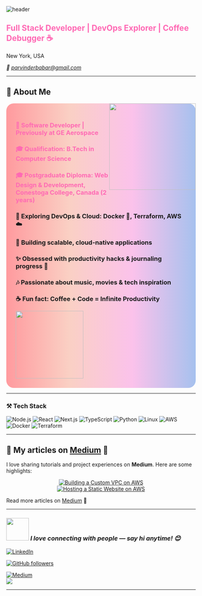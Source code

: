 <!-- HEADER -->
![header](https://capsule-render.vercel.app/api?type=waving&color=gradient&height=220&section=header&text=✨%20Hi,%20I'm%20Parvinder%20Kaur!%20✨&fontSize=40&fontAlignY=35&animation=twinkling)






<h2 style="color:#ff69b4;">Full Stack Developer | DevOps Explorer | Coffee Debugger ☕</h2>
 New York, USA
 
 <em></b> 📧 parvinderbabar@gmail.com </em>
 





---

## 🌟 About Me  
<img align='right' src="https://media0.giphy.com/media/v1.Y2lkPWVjZjA1ZTQ3ajU5azh0bmJiaGE0bzAxeGJ1bDVhdWZ1Yzdoc3ZwZWdyNnBjMjF0cyZlcD12MV9naWZzX3JlbGF0ZWQmY3Q9Zw/GB6qkAvTyB1r8sOPuS/giphy.webp" width="230">

<div style="background: linear-gradient(90deg, #ff9a9e, #fad0c4, #fbc2eb, #a6c1ee); padding: 25px; border-radius: 20px;">
<h3 style="color:#ff69b4;">💼 Software Developer | Previously at GE Aerospace</h3>

<h3 style="color:#ff69b4;">🎓 Qualification: B.Tech in Computer Science</h3>
<h3 style="color:#ff69b4;">🎓 Postgraduate Diploma: Web Design & Development, Conestoga College, Canada (2 years)</h3>

<h3>🌱 Exploring <strong>DevOps & Cloud</strong>: Docker 🐳, Terraform, AWS ☁️</h3>
<h3>🚀 Building <strong>scalable, cloud-native applications</strong></h3>
<h3>✨ Obsessed with <strong>productivity hacks</strong> & journaling progress 📓</h3>
<h3>🎶 Passionate about <strong>music, movies & tech inspiration</strong></h3>
<h3>☕ Fun fact: Coffee + Code = Infinite Productivity</h3>



<img src="https://media.giphy.com/media/xT9IgzoKnwFNmISR8I/giphy.gif" width="180">
</div>

---

### ⚒️ Tech Stack
![Node.js](https://img.shields.io/badge/Node.js-339933?style=for-the-badge&logo=node.js&logoColor=white) 
![React](https://img.shields.io/badge/React-20232A?style=for-the-badge&logo=react&logoColor=61DAFB) 
![Next.js](https://img.shields.io/badge/Next.js-000000?style=for-the-badge&logo=next.js&logoColor=white) 
![TypeScript](https://img.shields.io/badge/TypeScript-007ACC?style=for-the-badge&logo=typescript&logoColor=white) 
![Python](https://img.shields.io/badge/Python-3776AB?style=for-the-badge&logo=python&logoColor=white)
![Linux](https://img.shields.io/badge/Linux-FCC624?style=for-the-badge&logo=linux&logoColor=black)
![AWS](https://img.shields.io/badge/AWS-FF9900?style=for-the-badge&logo=amazon-aws&logoColor=white) 
![Docker](https://img.shields.io/badge/Docker-2496ED?style=for-the-badge&logo=docker&logoColor=white) 
![Terraform](https://img.shields.io/badge/Terraform-623CE4?style=for-the-badge&logo=terraform&logoColor=white)  


---

## 📝 My articles on [Medium](https://medium.com/@parvinderbabar) 🌟

I love sharing tutorials and project experiences on **Medium**. Here are some highlights:  

<div align="center">

[![Building a Custom VPC on AWS](https://miro.medium.com/v2/resize:fit:200/format:webp/1*3yzxSu0CUHwDCecZiN5FEg.png)](https://medium.com/@parvinderbabar/building-a-custom-vpc-on-aws-using-terraform-ad41fbfb8c8c)  
[![Hosting a Static Website on AWS](https://miro.medium.com/v2/resize:fit:200/format:webp/0*WVMKsYe2RKk2fVsz)](https://medium.com/@parvinderbabar/hosting-a-static-website-on-aws-s3-using-terraform-16a631a67f32)  

</div>

Read more articles on [Medium](https://medium.com/@parvinderbabar) 🌟

---


### <img src="https://media.giphy.com/media/LnQjpWaON8nhr21vNW/giphy.gif" width="60"> <em><b>I love connecting with people</b> — say hi anytime! 😊</em>



[![LinkedIn](https://img.shields.io/badge/-LinkedIn-blue?style=flat-square&logo=linkedin&logoColor=white)](https://www.linkedin.com/in/babarparvinder/) 

[![GitHub followers](https://img.shields.io/github/followers/ParvinderBabar?label=Follow&style=social)](https://github.com/ParvinderBabar) 

[![Medium](https://img.shields.io/badge/-Medium-00ab6c?style=flat-square&logo=medium&logoColor=white)](https://medium.com/@parvinderbabar)  
![](https://visitor-badge.glitch.me/badge?page_id=ParvinderBabar.ParvinderBabar)

---





